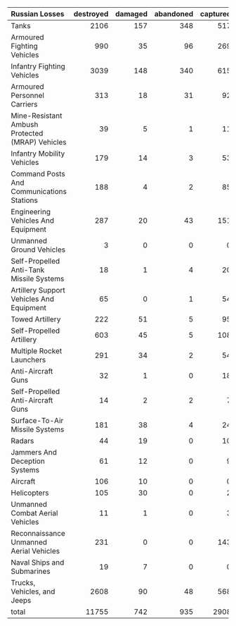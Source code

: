 | Russian Losses                                   |   destroyed |   damaged |   abandoned |   captured |   total |
|:-------------------------------------------------|------------:|----------:|------------:|-----------:|--------:|
| Tanks                                            |        2106 |       157 |         348 |        517 |    3128 |
| Armoured Fighting Vehicles                       |         990 |        35 |          96 |        269 |    1390 |
| Infantry Fighting Vehicles                       |        3039 |       148 |         340 |        615 |    4142 |
| Armoured Personnel Carriers                      |         313 |        18 |          31 |         92 |     454 |
| Mine-Resistant Ambush Protected  (MRAP) Vehicles |          39 |         5 |           1 |         11 |      56 |
| Infantry Mobility Vehicles                       |         179 |        14 |           3 |         53 |     249 |
| Command Posts And Communications Stations        |         188 |         4 |           2 |         85 |     279 |
| Engineering Vehicles And Equipment               |         287 |        20 |          43 |        151 |     501 |
| Unmanned Ground Vehicles                         |           3 |         0 |           0 |          0 |       3 |
| Self-Propelled Anti-Tank Missile Systems         |          18 |         1 |           4 |         20 |      43 |
| Artillery Support Vehicles And Equipment         |          65 |         0 |           1 |         54 |     120 |
| Towed Artillery                                  |         222 |        51 |           5 |         95 |     373 |
| Self-Propelled Artillery                         |         603 |        45 |           5 |        108 |     761 |
| Multiple Rocket Launchers                        |         291 |        34 |           2 |         54 |     381 |
| Anti-Aircraft Guns                               |          32 |         1 |           0 |         18 |      51 |
| Self-Propelled Anti-Aircraft Guns                |          14 |         2 |           2 |          7 |      25 |
| Surface-To-Air Missile Systems                   |         181 |        38 |           4 |         24 |     247 |
| Radars                                           |          44 |        19 |           0 |         10 |      73 |
| Jammers And Deception Systems                    |          61 |        12 |           0 |          9 |      82 |
| Aircraft                                         |         106 |        10 |           0 |          0 |     116 |
| Helicopters                                      |         105 |        30 |           0 |          2 |     137 |
| Unmanned Combat Aerial Vehicles                  |          11 |         1 |           0 |          3 |      15 |
| Reconnaissance Unmanned Aerial Vehicles          |         231 |         0 |           0 |        143 |     374 |
| Naval Ships and Submarines                       |          19 |         7 |           0 |          0 |      26 |
| Trucks, Vehicles, and Jeeps                      |        2608 |        90 |          48 |        568 |    3314 |
| total                                            |       11755 |       742 |         935 |       2908 |   16340 |